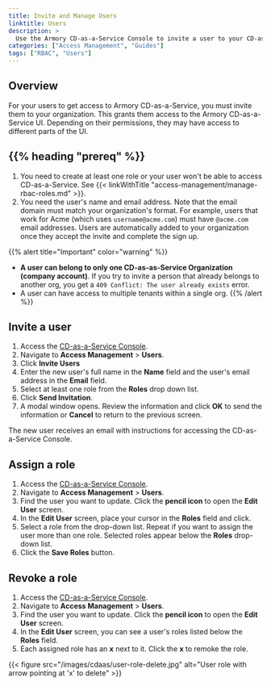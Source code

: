 ```yaml
---
title: Invite and Manage Users
linktitle: Users
description: >
  Use the Armory CD-as-a-Service Console to invite a user to your CD-as-a-Service organization.
categories: ["Access Management", "Guides"]
tags: ["RBAC", "Users"]
---
```


## Overview

For your users to get access to Armory CD-as-a-Service, you must invite them to your organization. This grants them access to the Armory CD-as-a-Service UI. Depending on their permissions, they may have access to different parts of the UI.

## {{% heading "prereq" %}}

1. You need to create at least one role or your user won't be able to access CD-as-a-Service. See {{< linkWithTitle "access-management/manage-rbac-roles.md" >}}.
1. You need the user's name and email address. Note that the email domain must match your organization's format. For example, users that work for Acme (which uses `username@acme.com`) must have `@acme.com` email addresses. Users are automatically added to your organization once they accept the invite and complete the sign up.

{{% alert title="Important" color="warning" %}}
* **A user can belong to only one CD-as-as-Service Organization (company account)**. If you try to invite a person that already belongs to another org, you get a `409 Conflict: The user already exists` error. 
* A user can have access to multiple tenants within a single org.
{{% /alert %}}

## Invite a user

1. Access the [CD-as-a-Service Console](https://console.cloud.armory.io).
1. Navigate to **Access Management** > **Users**.
1. Click **Invite Users**
1. Enter the new user's full name in the **Name** field and the user's email address in the **Email** field.
1. Select at least one role from the **Roles** drop down list.
1. Click **Send Invitation**.
1. A modal window opens. Review the information and click **OK** to send the information or **Cancel** to return to the previous screen.

The new user receives an email with instructions for accessing the CD-as-a-Service Console.


## Assign a role

1. Access the [CD-as-a-Service Console](https://console.cloud.armory.io).
1. Navigate to **Access Management** > **Users**.
1. Find the user you want to update. Click the **pencil icon** to open the **Edit User** screen.
1. In the **Edit User** screen, place your cursor in the **Roles** field and click.
1. Select a role from the drop-down list. Repeat if you want to assign the user more than one role. Selected roles appear below the **Roles** drop-down list.
1. Click the **Save Roles** button.

## Revoke a role

1. Access the [CD-as-a-Service Console](https://console.cloud.armory.io).
1. Navigate to **Access Management** > **Users**.
1. Find the user you want to update. Click the **pencil icon** to open the **Edit User** screen.
1. In the **Edit User** screen, you can see a user's roles listed below the **Roles** field.
1. Each assigned role has an **x** next to it. Click the **x** to remoke the role.

{{< figure src="/images/cdaas/user-role-delete.jpg" alt="User role with arrow pointing at 'x' to delete" >}}
